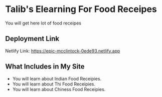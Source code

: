 # Talib's Elearning For Food Receipes


You will get here lot of food receipes

## Deployment Link
  
 Netlify Link: https://epic-mcclintock-0ede93.netlify.app


## What Includes in My Site

* You will learn about Indian Food Receipies.
* You will learn about Thi Food Receipies.
* You will learn about Chiness Food Receipies.





